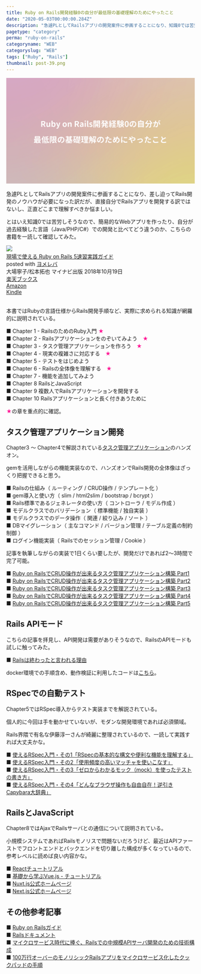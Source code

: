 ```yaml
---
title: Ruby on Rails開発経験0の自分が最低限の基礎理解のためにやったこと
date: "2020-05-03T00:00:00.284Z"
description: "急遽PLとしてRailsアプリの開発案件に参画することになり、知識0では苦労しそうなので、簡易的なWebアプリを作ったり、自分が過去経験した言語（Java/PHP/C#）での開発と比べてどう違うのか、こちらの書籍を一読して確認してみた。"
pagetype: "category"
perma: "ruby-on-rails"
categoryname: "WEB"
categoryslug: "WEB"
tags: ["Ruby", "Rails"]
thumbnail: post-39.png
---
```


![](./post-39.png)

急遽PLとしてRailsアプリの開発案件に参画することになり、差し迫ってRails開発のノウハウが必要になった訳だが、直接自分でRailsアプリを開発する訳ではないし、正直どこまで理解すべきか悩ましい。

とはいえ知識0では苦労しそうなので、簡易的なWebアプリを作ったり、自分が過去経験した言語（Java/PHP/C#）での開発と比べてどう違うのか、こちらの書籍を一読して確認してみた。

<div class="cstmreba"><div class="booklink-box"><div class="booklink-image"><a href="https://hb.afl.rakuten.co.jp/hgc/146fe51c.1fd043a3.146fe51d.605dc196/yomereba_main_202005031810231786?pc=http%3A%2F%2Fbooks.rakuten.co.jp%2Frb%2F15628625%2F%3Fscid%3Daf_ich_link_urltxt%26m%3Dhttp%3A%2F%2Fm.rakuten.co.jp%2Fev%2Fbook%2F" target="_blank" ><img src="https://thumbnail.image.rakuten.co.jp/@0_mall/book/cabinet/2227/9784839962227.jpg?_ex=160x160" style="border: none;" /></a></div><div class="booklink-info"><div class="booklink-name"><a href="https://hb.afl.rakuten.co.jp/hgc/146fe51c.1fd043a3.146fe51d.605dc196/yomereba_main_202005031810231786?pc=http%3A%2F%2Fbooks.rakuten.co.jp%2Frb%2F15628625%2F%3Fscid%3Daf_ich_link_urltxt%26m%3Dhttp%3A%2F%2Fm.rakuten.co.jp%2Fev%2Fbook%2F" target="_blank" >現場で使える Ruby on Rails 5速習実践ガイド</a><div class="booklink-powered-date">posted with <a href="https://yomereba.com" rel="nofollow" target="_blank">ヨメレバ</a></div></div><div class="booklink-detail">大場寧子/松本拓也 マイナビ出版 2018年10月19日    </div><div class="booklink-link2"><div class="shoplinkrakuten"><a href="https://hb.afl.rakuten.co.jp/hgc/146fe51c.1fd043a3.146fe51d.605dc196/yomereba_main_202005031810231786?pc=http%3A%2F%2Fbooks.rakuten.co.jp%2Frb%2F15628625%2F%3Fscid%3Daf_ich_link_urltxt%26m%3Dhttp%3A%2F%2Fm.rakuten.co.jp%2Fev%2Fbook%2F" target="_blank" >楽天ブックス</a></div><div class="shoplinkamazon"><a href="https://www.amazon.co.jp/exec/obidos/asin/4839962227/kanon123-22/" target="_blank" >Amazon</a></div><div class="shoplinkkindle"><a href="https://www.amazon.co.jp/gp/search?keywords=%E7%8F%BE%E5%A0%B4%E3%81%A7%E4%BD%BF%E3%81%88%E3%82%8B%20Ruby%20on%20Rails%205%E9%80%9F%E7%BF%92%E5%AE%9F%E8%B7%B5%E3%82%AC%E3%82%A4%E3%83%89&__mk_ja_JP=%83J%83%5E%83J%83i&url=node%3D2275256051&tag=kanon123-22" target="_blank" >Kindle</a></div>                              	  	  	  	  	</div></div><div class="booklink-footer"></div></div></div>
<br/>

本書ではRubyの言語仕様からRails開発手順など、実際に求められる知識が網羅的に説明されている。

■ Chapter 1 - RailsのためのRuby入門 <span style="color: #ff1493;">★</span>  
■ Chapter 2 - Railsアプリケーションをのぞいてみよう　<span style="color: #ff1493;">★</span>  
■ Chapter 3 - タスク管理アプリケーションを作ろう　<span style="color: #ff1493;">★</span>  
■ Chapter 4 - 現実の複雑さに対応する　<span style="color: #ff1493;">★</span>  
■ Chapter 5 - テストをはじめよう  
■ Chapter 6 - Railsの全体像を理解する　<span style="color: #ff1493;">★</span>  
■ Chapter 7 - 機能を追加してみよう  
■ Chapter 8 RailsとJavaScript  
■ Chapter 9 複数人でRailsアプリケーションを開発する  
■ Chapter 10 Railsアプリケーションと長く付きあうために  

<span style="color: #ff1493;">★</span>の章を重点的に確認。

## タスク管理アプリケーション開発

Chapter3 〜 Chapter4で解説されている[タスク管理アプリケーション](https://github.com/machio77777/taskleaf/tree/chapter-4)のハンズオン。

gemを活用しながらの機能実装なので、ハンズオンでRails開発の全体像はざっくり把握できると思う。

■ Railsの仕組み（ ルーティング / CRUD操作 / テンプレート化 ）  
■ gem導入と使い方（ slim / html2slim / bootstrap / bcrypt ）  
■ Rails標準であるジェネレータの使い方（ コントローラ / モデル作成 ）  
■ モデルクラスでのバリデーション（ 標準機能 / 独自実装 ）  
■ モデルクラスでのデータ操作（ 関連 / 絞り込み / ソート ）  
■ DBマイグレーション（ 主なコマンド / バージョン管理 / テーブル定義の制約制御 ）  
■ ログイン機能実装（ Railsでのセッション管理 / Cookie ）  

記事を執筆しながらの実装で1日くらい要したが、開発だけであれば2〜3時間で完了可能。

■ [Ruby on RailsでCRUD操作が出来るタスク管理アプリケーション構築 Part1](https://qiita.com/machio77777/private/6ba3f61437e8e40d7f02)  
■ [Ruby on RailsでCRUD操作が出来るタスク管理アプリケーション構築 Part2](https://qiita.com/machio77777/private/41afa3c845c4cee651e2)  
■ [Ruby on RailsでCRUD操作が出来るタスク管理アプリケーション構築 Part3](https://qiita.com/machio77777/private/903a826417e2f5089203)  
■ [Ruby on RailsでCRUD操作が出来るタスク管理アプリケーション構築 Part4](https://qiita.com/machio77777/private/0cae74a98c1eaddfbab6)  
■ [Ruby on RailsでCRUD操作が出来るタスク管理アプリケーション構築 Part5](https://qiita.com/machio77777/private/9dae856b1cc5a909fc25)  

## Rails APIモード

こちらの記事を拝見し、API開発は需要がありそうなので、RailsのAPIモードも試しに触ってみた。

■ [Railsは終わったと言われる理由](https://qiita.com/klriutsa/items/86ac5e94ec99c0d95b61)

docker環境での手順含め、動作検証に利用したコードは[こちら](https://github.com/machio77777/rails-api-practice)。

## RSpecでの自動テスト

Chapter5ではRSpec導入からテスト実装までを解説されている。

個人的に今回は手を動かせていないが、モダンな開発環境であれば必須領域。

Rails界隈で有名な伊藤淳一さんが綺麗に整理されているので、一読して実践すれば大丈夫かな。

■ [使えるRSpec入門・その1「RSpecの基本的な構文や便利な機能を理解する」](https://qiita.com/jnchito/items/42193d066bd61c740612)  
■ [使えるRSpec入門・その2「使用頻度の高いマッチャを使いこなす」](https://qiita.com/jnchito/items/2e79a1abe7cd8214caa5)  
■ [使えるRSpec入門・その3「ゼロからわかるモック（mock）を使ったテストの書き方」](https://qiita.com/jnchito/items/640f17e124ab263a54dd)  
■ [使えるRSpec入門・その4「どんなブラウザ操作も自由自在！逆引きCapybara大辞典」](https://qiita.com/jnchito/items/607f956263c38a5fec24)

## RailsとJavaScript

Chapter8ではAjaxでRailsサーバとの通信について説明されている。

小規模システムであればRailsモノリスで問題ないだろうけど、最近はAPIファーストでフロントエンドとバックエンドを切り離した構成が多くなっているので、参考レベルに読めば良い内容かな。

■ [Reactチュートリアル](https://ja.reactjs.org/tutorial/tutorial.html)  
■ [基礎から学ぶVue.js - チュートリアル](https://cr-vue.mio3io.com/tutorials/)  
■ [Nuxt.js公式ホームページ](https://ja.nuxtjs.org/)  
■ [Next.js公式ホームページ](https://nextjs.org/)  

## その他参考記事

■ [Ruby on Railsガイド](https://railsguides.jp/)  
■ [Railsドキュメント](https://railsdoc.com/)  
■ [マイクロサービス時代に捧ぐ、Railsでの中規模APIサーバ開発のための技術構成](https://qiita.com/qsona/items/0274c7c1fd27a4a9a545)  
■ [100万行オーバーのモノリシックRailsアプリをマイクロサービス化したクックパッドの手順](https://employment.en-japan.com/engineerhub/entry/2019/09/17/103000)  